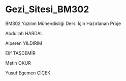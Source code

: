 # Gezi_Sitesi_BM302
 BM302 Yazılım Mühendisliği Dersi İçin Hazırlanan Proje

Abdullah HARDAL

Alperen YILDIRIM

Elif TAŞDEMİR

Metin OKUR

Yusuf Egemen ÇİÇEK
